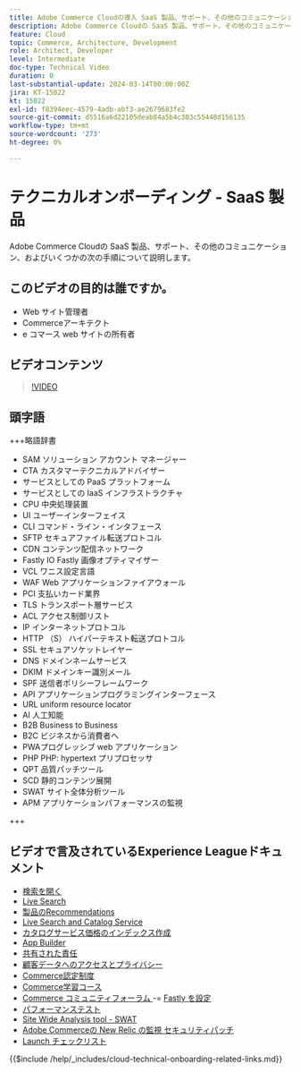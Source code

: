 ```yaml
---
title: Adobe Commerce Cloudの導入 SaaS 製品、サポート、その他のコミュニケーション、およびいくつかの次のステップ
description: Adobe Commerce Cloudの SaaS 製品、サポート、その他のコミュニケーション、およびいくつかの次の手順について説明します。
feature: Cloud
topic: Commerce, Architecture, Development
role: Architect, Developer
level: Intermediate
doc-type: Technical Video
duration: 0
last-substantial-update: 2024-03-14T00:00:00Z
jira: KT-15022
kt: 15022
exl-id: f8394eec-4579-4adb-abf3-ae2679683fe2
source-git-commit: d5516a6d22105deab84a5b4c303c55448d156135
workflow-type: tm+mt
source-wordcount: '273'
ht-degree: 0%

---
```


# テクニカルオンボーディング - SaaS 製品

Adobe Commerce Cloudの SaaS 製品、サポート、その他のコミュニケーション、およびいくつかの次の手順について説明します。

## このビデオの目的は誰ですか。

- Web サイト管理者
- Commerceアーキテクト
- e コマース web サイトの所有者

## ビデオコンテンツ

>[!VIDEO](https://video.tv.adobe.com/v/3427902?learn=on)

## 頭字語

+++略語辞書

- SAM ソリューション アカウント マネージャー
- CTA カスタマーテクニカルアドバイザー
- サービスとしての PaaS プラットフォーム
- サービスとしての IaaS インフラストラクチャ
- CPU 中央処理装置
- UI ユーザーインターフェイス
- CLI コマンド・ライン・インタフェース
- SFTP セキュアファイル転送プロトコル
- CDN コンテンツ配信ネットワーク
- Fastly IO Fastly 画像オプティマイザー
- VCL ワニス設定言語
- WAF Web アプリケーションファイアウォール
- PCI 支払いカード業界
- TLS トランスポート層サービス
- ACL アクセス制御リスト
- IP インターネットプロトコル
- HTTP （S） ハイパーテキスト転送プロトコル
- SSL セキュアソケットレイヤー
- DNS ドメインネームサービス
- DKIM ドメインキー識別メール
- SPF 送信者ポリシーフレームワーク
- API アプリケーションプログラミングインターフェース
- URL uniform resource locator
- AI 人工知能
- B2B Business to Business
- B2C ビジネスから消費者へ
- PWAプログレッシブ web アプリケーション
- PHP PHP: hypertext プリプロセッサ
- QPT 品質パッチツール
- SCD 静的コンテンツ展開
- SWAT サイト全体分析ツール
- APM アプリケーションパフォーマンスの監視

+++

## ビデオで言及されているExperience Leagueドキュメント

- [ 検索を開く ](https://experienceleague.adobe.com/docs/commerce-cloud-service/user-guide/configure/service/opensearch.html)
- [Live Search](https://experienceleague.adobe.com/docs/commerce-merchant-services/live-search/overview.html)
- [ 製品のRecommendations](https://experienceleague.adobe.com/docs/commerce-merchant-services/product-recommendations/overview.html)
- [Live Search and Catalog Service](https://experienceleague.adobe.com/docs/events/adobe-developers-live-recordings/2023/nov2023/nov-commerce/commerce-search-and-catalog-service.html)
- [ カタログサービス価格のインデックス作成 ](https://experienceleague.adobe.com/docs/commerce-merchant-services/price-indexer/price-indexing.html)
- [App Builder](https://experienceleague.adobe.com/docs/commerce-learn/tutorials/adobe-developer-app-builder/app-builder-technical-overview.html)
- [ 共有された責任 ](https://experienceleague.adobe.com/docs/commerce-operations/security-and-compliance/shared-responsibility.html)
- [ 顧客データへのアクセスとプライバシー ](https://experienceleague.adobe.com/docs/commerce-knowledge-base/kb/announcements/commerce-announcements/adobe-support-customer-data-access-and-privacy.html)
- [Commerce認定制度 ](https://experienceleague.adobe.com/docs/certification/program/technical-certifications/ac/ac-overview.html)
- [Commerce学習コース ](https://learning.adobe.com/catalog.html?products=Commerce)
- [Commerce コミュニティフォーラム ](https://community.magento.com/)
-= [Fastly を設定 ](https://experienceleague.adobe.com/docs/commerce-cloud-service/user-guide/cdn/setup-fastly/fastly-configuration.html)
- [ パフォーマンステスト ](https://experienceleague.adobe.com/docs/commerce-operations/deliver-commerce-at-scale/launch.html)
- [Site Wide Analysis tool - SWAT](https://experienceleague.adobe.com/docs/commerce-knowledge-base/kb/support-tools/site-wide-analysis-tool/swat-tool-overview.html?)
- [Adobe Commerceの New Relic の監視 ](https://experienceleague.adobe.com/docs/commerce-operations/tools/observation-for-adobe-commerce/intro.html)
  [ セキュリティパッチ ](https://experienceleague.adobe.com/docs/commerce-operations/release/notes/security-patches/overview.html)
- [Launch チェックリスト ](https://experienceleague.adobe.com/docs/commerce-cloud-service/user-guide/launch/checklist.html)

{{$include /help/_includes/cloud-technical-onboarding-related-links.md}}
